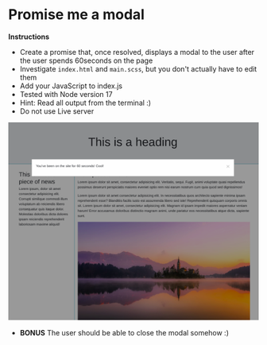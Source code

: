 # Promise me a modal

**Instructions**
- Create a promise that, once resolved, displays a modal to the user after the user spends 60seconds on the page
- Investigate `index.html` and `main.scss`, but you don't actually have to edit them
- Add your JavaScript to index.js
- Tested with Node version 17
- Hint: Read all output from the terminal :)
- Do not use Live server

![Modal](reference-images/modal.png)

- **BONUS** The user should be able to close the modal somehow :)
